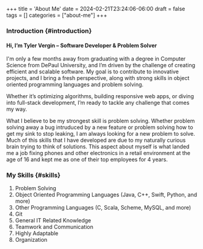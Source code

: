+++
title = 'About Me'
date = 2024-02-21T23:24:06-06:00
draft = false
tags = []
categories = ["about-me"]
+++

### Introduction {#introduction}

 #### Hi, I’m Tyler Vergin – Software Developer & Problem Solver

I'm only a few months away from graduating with a degree in Computer Science from DePaul University, and I’m driven by the challenge of creating efficient and scalable software. My goal is to contribute to innovative projects, and I bring a fresh perspective, along with strong skills in object oriented programming languages and problem solving.

Whether it’s optimizing algorithms, building responsive web apps, or diving into full-stack development, I’m ready to tackle any challenge that comes my way.

What I believe to be my strongest skill is problem solving. Whether problem solving away a bug intruduced by a new feature or problem solving how to get my sink to stop leaking, I am always looking for a new problem to solve. Much of this skills that I have developed are due to my naturally curious brain trying to think of solutions. This aspect about myself is what landed me a job fixing phones and other electronics in a retail environment at the age of 16 and kept me as one of their top employees for 4 years. 


### My Skills {#skills}

1. Problem Solving
2. Object Oriented Programming Languages (Java, C++, Swift, Python, and more)
3. Other Programming Languages (C, Scala, Scheme, MySQL, and more)
4. Git
4. General IT Related Knowledge
5. Teamwork and Communication
6. Highly Adaptable
7. Organization


